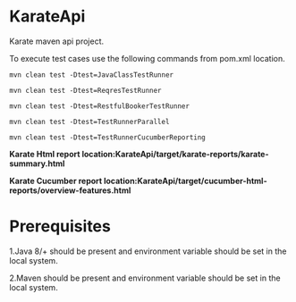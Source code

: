 # KarateApi
Karate maven api project.

To execute test cases use the following commands from pom.xml location.

`mvn clean test -Dtest=JavaClassTestRunner`

`mvn clean test -Dtest=ReqresTestRunner`

`mvn clean test -Dtest=RestfulBookerTestRunner`

`mvn clean test -Dtest=TestRunnerParallel`

`mvn clean test -Dtest=TestRunnerCucumberReporting`


**Karate Html report location:KarateApi/target/karate-reports/karate-summary.html**

**Karate Cucumber report location:KarateApi/target/cucumber-html-reports/overview-features.html**

# Prerequisites

1.Java 8/+ should be present and environment variable should be set in the local system.

2.Maven should be present and environment variable should be set in the local system.



